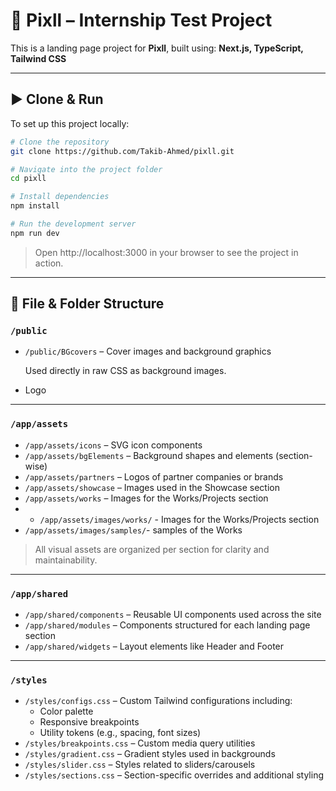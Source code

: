 # 📘 Pixll – Internship Test Project

This is a landing page project for **Pixll**, built using: **Next.js, TypeScript, Tailwind CSS**

---

## ▶️ Clone & Run

To set up this project locally:

```bash
# Clone the repository
git clone https://github.com/Takib-Ahmed/pixll.git

# Navigate into the project folder
cd pixll

# Install dependencies
npm install

# Run the development server
npm run dev
```

> Open http://localhost:3000 in your browser to see the project in action.
> 

---

## 📁 File & Folder Structure

### `/public`

- `/public/BGcovers` – Cover images and background graphics
    
    Used directly in raw CSS as background images.
    
- Logo

---

### `/app/assets`

- `/app/assets/icons` – SVG icon components
- `/app/assets/bgElements` – Background shapes and elements (section-wise)
- `/app/assets/partners` – Logos of partner companies or brands
- `/app/assets/showcase` – Images used in the Showcase section
- `/app/assets/works` – Images for the Works/Projects section
- - `/app/assets/images/works/`  - Images for the Works/Projects section
- `/app/assets/images/samples/`- samples of the Works

> All visual assets are organized per section for clarity and maintainability.
> 

---

### `/app/shared`

- `/app/shared/components` – Reusable UI components used across the site
- `/app/shared/modules` – Components structured for each landing page section
- `/app/shared/widgets` – Layout elements like Header and Footer

---

### `/styles`

- `/styles/configs.css` – Custom Tailwind configurations including:
    - Color palette
    - Responsive breakpoints
    - Utility tokens (e.g., spacing, font sizes)
- `/styles/breakpoints.css` – Custom media query utilities
- `/styles/gradient.css` – Gradient styles used in backgrounds
- `/styles/slider.css` – Styles related to sliders/carousels
- `/styles/sections.css` – Section-specific overrides and additional styling

